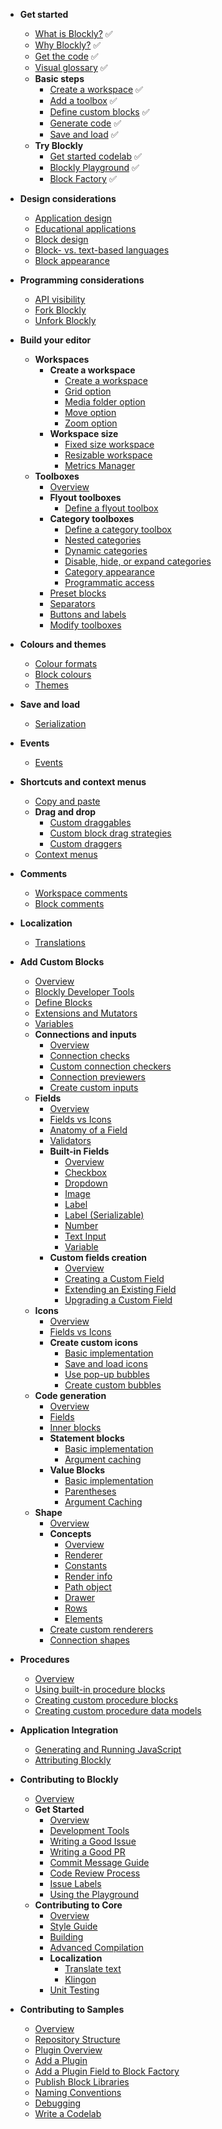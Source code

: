 - **Get started**
  - [What is Blockly?](./docs/guides/get-started/what-is-blockly.md) ✅
  - [Why Blockly?](./docs/guides/get-started/why-blockly.md) ✅
  - [Get the code](./docs/guides/get-started/get-the-code.md) ✅
  - [Visual glossary](./docs/guides/get-started/workspace-anatomy.md) ✅
  - **Basic steps**
    - [Create a workspace](./docs/guides/get-started/workspace-creation.md) ✅
    - [Add a toolbox](./docs/guides/get-started/toolbox.md) ✅
    - [Define custom blocks](./docs/guides/get-started/blocks.md) ✅
    - [Generate code](./docs/guides/get-started/code-generation.md) ✅
    - [Save and load](./docs/guides/get-started/save-and-load.md) ✅
  - **Try Blockly**
    - [Get started codelab](https://blocklycodelabs.dev/codelabs/getting-started/index.html?index=..%2F..index#0) ✅
    - [Blockly Playground](https://blockly-demo.appspot.com/static/tests/playground.html) ✅
    - [Block Factory](https://google.github.io/blockly-samples/examples/developer-tools/index.html) ✅

- **Design considerations**
  - [Application design](./docs/guides/design/applications.md)
  - [Educational applications](./docs/guides/design/education.md)
  - [Block design](./docs/guides/design/blocks.md)
  - [Block- vs. text-based languages](./docs/guides/design/languages.md)
  - [Block appearance](./docs/guides/design/appearance.md)

- **Programming considerations**
  - [API visibility](./docs/guides/programming/using_blockly_apis.md)
  - [Fork Blockly](./docs/guides/programming/forking_blockly.md)
  - [Unfork Blockly](./docs/guides/programming/unforking_blockly.md)

- **Build your editor**
  - **Workspaces**
    - **Create a workspace**
      - [Create a workspace](./docs/guides/configure/configuration_struct.md)
      - [Grid option](./docs/guides/configure/grid.md)
      - [Media folder option](./docs/guides/configure/media.md)
      - [Move option](./docs/guides/configure/move.md)
      - [Zoom option](./docs/guides/configure/zoom.md)
    - **Workspace size**
      - [Fixed size workspace](./docs/guides/configure/fixed-size.md)
      - [Resizable workspace](./docs/guides/configure/resizable.md)
      - [Metrics Manager](./docs/guides/configure/metrics_manager.md)
  - **Toolboxes**
    - [Overview](./docs/guides/configure/toolboxes/toolbox.md)
    - **Flyout toolboxes**
      - [Define a flyout toolbox](./docs/guides/configure/toolboxes/flyout.md)
    - **Category toolboxes**
      - [Define a category toolbox](./docs/guides/configure/toolboxes/category.md)
      - [Nested categories](./docs/guides/configure/toolboxes/nested.md)
      - [Dynamic categories](./docs/guides/configure/toolboxes/dynamic.md)
      - [Disable, hide, or expand categories](./docs/guides/configure/toolboxes/disable-categories.md)
      - [Category appearance](./docs/guides/configure/toolboxes/appearance.md)
      - [Programmatic access](./docs/guides/configure/toolboxes/programmatic.md)
    - [Preset blocks](./docs/guides/configure/toolboxes/preset.md)
    - [Separators](./docs/guides/configure/toolboxes/separators.md)
    - [Buttons and labels](./docs/guides/configure/toolboxes/buttons.md)
    - [Modify toolboxes](./docs/guides/configure/toolboxes/modify.md)

- **Colours and themes**
  - [Colour formats](./docs/guides/configure/appearance/colour-formats.md)
  - [Block colours](./docs/guides/configure/appearance/block-colour.md)
  - [Themes](./docs/guides/configure/appearance/themes.md)

- **Save and load**
  - [Serialization](./docs/guides/configure/serialization.md)

- **Events**
  - [Events](./docs/guides/configure/events.md)

- **Shortcuts and context menus**
  - [Copy and paste](./docs/guides/configure/copy-paste.md)
  - **Drag and drop**
    - [Custom draggables](./docs/guides/configure/dragging/draggable.md)
    - [Custom block drag strategies](./docs/guides/configure/dragging/block-drag-strategies.md)
    - [Custom draggers](./docs/guides/configure/dragging/dragger.md)
  - [Context menus](./docs/guides/configure/context-menus.md)

- **Comments**
  - [Workspace comments](./docs/guides/configure/workspace_comment.md)
  - [Block comments](./docs/guides/configure/block_comment.md)

- **Localization**
  - [Translations](./docs/guides/configure/translations.md)

- **Add Custom Blocks**
  - [Overview](./docs/guides/create-custom-blocks/overview.md)
  - [Blockly Developer Tools](./docs/guides/create-custom-blocks/blockly-developer-tools.md)
  - [Define Blocks](./docs/guides/create-custom-blocks/define-blocks.md)
  - [Extensions and Mutators](./docs/guides/create-custom-blocks/extensions.md)
  - [Variables](./docs/guides/create-custom-blocks/variables.md)
  - **Connections and inputs**
    - [Overview](./docs/guides/create-custom-blocks/inputs/overview.md)
    - [Connection checks](./docs/guides/create-custom-blocks/inputs/connection-checks.md)
    - [Custom connection checkers](./docs/guides/create-custom-blocks/inputs/connection_checker.md)
    - [Connection previewers](./docs/guides/create-custom-blocks/inputs/connection-previews.md)
    - [Create custom inputs](./docs/guides/create-custom-blocks/inputs/creating-custom-inputs.md)
  - **Fields**
    - [Overview](./docs/guides/create-custom-blocks/fields/overview.md)
    - [Fields vs Icons](./docs/guides/create-custom-blocks/fields/fields-vs-icons.md)
    - [Anatomy of a Field](./docs/guides/create-custom-blocks/fields/anatomy-of-a-field.md)
    - [Validators](./docs/guides/create-custom-blocks/fields/validators.md)
    - **Built-in Fields**
      - [Overview](./docs/guides/create-custom-blocks/fields/built-in-fields/overview.md)
      - [Checkbox](./docs/guides/create-custom-blocks/fields/built-in-fields/checkbox.md)
      - [Dropdown](./docs/guides/create-custom-blocks/fields/built-in-fields/dropdown.md)
      - [Image](./docs/guides/create-custom-blocks/fields/built-in-fields/image.md)
      - [Label](./docs/guides/create-custom-blocks/fields/built-in-fields/label.md)
      - [Label (Serializable)](./docs/guides/create-custom-blocks/fields/built-in-fields/label-serializable.md)
      - [Number](./docs/guides/create-custom-blocks/fields/built-in-fields/number.md)
      - [Text Input](./docs/guides/create-custom-blocks/fields/built-in-fields/text-input.md)
      - [Variable](./docs/guides/create-custom-blocks/fields/built-in-fields/variable.md)
    - **Custom fields creation**
      - [Overview](./docs/guides/create-custom-blocks/fields/customizing-fields/overview.md)
      - [Creating a Custom Field](./docs/guides/create-custom-blocks/fields/customizing-fields/creating.md)
      - [Extending an Existing Field](./docs/guides/create-custom-blocks/fields/customizing-fields/extending.md)
      - [Upgrading a Custom Field](./docs/guides/create-custom-blocks/fields/customizing-fields/upgrading.md)
  - **Icons**
    - [Overview](./docs/guides/create-custom-blocks/icons/overview.md)
    - [Fields vs Icons](./docs/guides/create-custom-blocks/fields/fields-vs-icons.md)
    - **Create custom icons**
      - [Basic implementation](./docs/guides/create-custom-blocks/icons/creating-custom-icons/basic-implementation.md)
      - [Save and load icons](./docs/guides/create-custom-blocks/icons/creating-custom-icons/save-and-load.md)
      - [Use pop-up bubbles](./docs/guides/create-custom-blocks/icons/creating-custom-icons/use-bubbles.md)
      - [Create custom bubbles](./docs/guides/create-custom-blocks/icons/creating-custom-icons/creating-custom-bubbles.md)
  - **Code generation**
    - [Overview](./docs/guides/create-custom-blocks/code-generation/overview.md)
    - [Fields](./docs/guides/create-custom-blocks/code-generation/fields.md)
    - [Inner blocks](./docs/guides/create-custom-blocks/code-generation/inner-blocks.md)
    - **Statement blocks**
      - [Basic implementation](./docs/guides/create-custom-blocks/code-generation/statements/basic-implementation.md)
      - [Argument caching](./docs/guides/create-custom-blocks/code-generation/statements/caching-arguments.md)
    - **Value Blocks**
      - [Basic implementation](./docs/guides/create-custom-blocks/code-generation/values/basic-implementation.md)
      - [Parentheses](./docs/guides/create-custom-blocks/code-generation/values/operator-precedence.md)
      - [Argument Caching](./docs/guides/create-custom-blocks/code-generation/values/caching-arguments.md)
  - **Shape**
    - [Overview](./docs/guides/create-custom-blocks/renderers/overview.md)
    - **Concepts**
      - [Overview](./docs/guides/create-custom-blocks/renderers/concepts/overview.md)
      - [Renderer](./docs/guides/create-custom-blocks/renderers/concepts/renderer.md)
      - [Constants](./docs/guides/create-custom-blocks/renderers/concepts/constants.md)
      - [Render info](./docs/guides/create-custom-blocks/renderers/concepts/info.md)
      - [Path object](./docs/guides/create-custom-blocks/renderers/concepts/path-object.md)
      - [Drawer](./docs/guides/create-custom-blocks/renderers/concepts/drawer.md)
      - [Rows](./docs/guides/create-custom-blocks/renderers/concepts/rows.md)
      - [Elements](./docs/guides/create-custom-blocks/renderers/concepts/elements.md)
    - [Create custom renderers](./docs/guides/create-custom-blocks/renderers/create-custom-renderers/basic-implementation.md)
    - [Connection shapes](./docs/guides/create-custom-blocks/renderers/create-custom-renderers/connection-shapes.md)

- **Procedures**
  - [Overview](./docs/guides/create-custom-blocks/procedures/overview.md)
  - [Using built-in procedure blocks](./docs/guides/create-custom-blocks/procedures/using-procedures.md)
  - [Creating custom procedure blocks](./docs/guides/create-custom-blocks/procedures/creating-custom-procedure-blocks.md)
  - [Creating custom procedure data models](./docs/guides/create-custom-blocks/procedures/creating-custom-procedure-data-models.md)

- **Application Integration**
  - [Generating and Running JavaScript](./docs/guides/app-integration/running-javascript.md)
  - [Attributing Blockly](./docs/guides/app-integration/attribution.md)

- **Contributing to Blockly**
  - [Overview](./docs/guides/contribute.md)
  - **Get Started**
    - [Overview](./docs/guides/contribute/get-started.md)
    - [Development Tools](./docs/guides/contribute/get-started/development_tools.md)
    - [Writing a Good Issue](./docs/guides/contribute/get-started/write_a_good_issue.md)
    - [Writing a Good PR](./docs/guides/contribute/get-started/write_a_good_pr.md)
    - [Commit Message Guide](./docs/guides/contribute/get-started/commits.md)
    - [Code Review Process](./docs/guides/contribute/get-started/pr_review_process.md)
    - [Issue Labels](./docs/guides/contribute/get-started/issue_labels.md)
    - [Using the Playground](./docs/guides/contribute/get-started/playground.md)
  - **Contributing to Core**
    - [Overview](./docs/guides/contribute/core.md)
    - [Style Guide](./docs/guides/contribute/core/style_guide.md)
    - [Building](./docs/guides/contribute/core/building.md)
    - [Advanced Compilation](./docs/guides/contribute/core/advanced.md)
    - **Localization**
      - [Translate text](./docs/guides/contribute/core/translating.md)
      - [Klingon](./docs/guides/contribute/core/klingon.md)
    - [Unit Testing](./docs/guides/contribute/core/unit_testing.md)

- **Contributing to Samples**
  - [Overview](./docs/guides/contribute/samples.md)
  - [Repository Structure](./docs/guides/contribute/samples/repository_structure.md)
  - [Plugin Overview](./docs/guides/contribute/samples/plugin_overview.md)
  - [Add a Plugin](./docs/guides/contribute/samples/add_a_plugin.md)
  - [Add a Plugin Field to Block Factory](./docs/guides/contribute/samples/block_factory.md)
  - [Publish Block Libraries](./docs/guides/contribute/samples/block_libraries.md)
  - [Naming Conventions](./docs/guides/contribute/samples/naming.md)
  - [Debugging](./docs/guides/contribute/samples/debugging.md)
  - [Write a Codelab](./docs/guides/contribute/samples/write_a_codelab.md)
